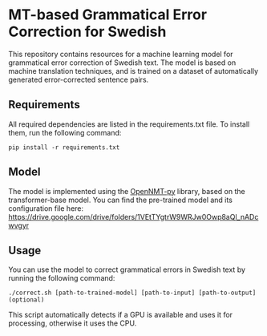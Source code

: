# MT-based Grammatical Error Correction for Swedish

This repository contains resources for a machine learning model for grammatical error correction of Swedish text. The model is based on machine translation techniques, and is trained on a dataset of automatically generated error-corrected sentence pairs.

## Requirements

All required dependencies are listed in the requirements.txt file. To install them, run the following command:

```
pip install -r requirements.txt
```

## Model
The model is implemented using the [OpenNMT-py](https://github.com/OpenNMT/OpenNMT-py) library, based on the transformer-base model. You can find the pre-trained model and its configuration file here:
https://drive.google.com/drive/folders/1VEtTYgtrW9WRJw0Owp8aQl_nADcwvgyr

## Usage

You can use the model to correct grammatical errors in Swedish text by running the following command:

```
./correct.sh [path-to-trained-model] [path-to-input] [path-to-output](optional)
```
This script automatically detects if a GPU is available and uses it for processing, otherwise it uses the CPU.
